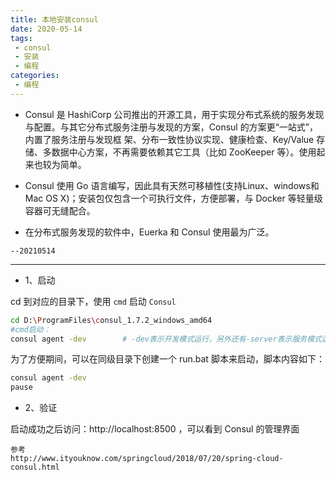 ```yaml
---
title: 本地安装consul
date: 2020-05-14
tags:
 - consul
 - 安装
 - 编程
categories:
 - 编程
---
```



- Consul 是 HashiCorp 公司推出的开源工具，用于实现分布式系统的服务发现与配置。与其它分布式服务注册与发现的方案，Consul 的方案更“一站式”，内置了服务注册与发现框 架、分布一致性协议实现、健康检查、Key/Value 存储、多数据中心方案，不再需要依赖其它工具（比如 ZooKeeper 等）。使用起来也较为简单。

- Consul 使用 Go 语言编写，因此具有天然可移植性(支持Linux、windows和Mac OS X)；安装包仅包含一个可执行文件，方便部署，与 Docker 等轻量级容器可无缝配合。

- 在分布式服务发现的软件中，Euerka 和 Consul 使用最为广泛。


`--20210514`

---

- 1、启动

cd 到对应的目录下，使用 `cmd` 启动 `Consul`

```sh
cd D:\ProgramFiles\consul_1.7.2_windows_amd64
#cmd启动：
consul agent -dev        # -dev表示开发模式运行，另外还有-server表示服务模式运行
```

为了方便期间，可以在同级目录下创建一个 run.bat 脚本来启动，脚本内容如下：

```sh
consul agent -dev
pause
```

- 2、验证

启动成功之后访问：http://localhost:8500 ，可以看到 Consul 的管理界面


```
参考 
http://www.ityouknow.com/springcloud/2018/07/20/spring-cloud-consul.html

```